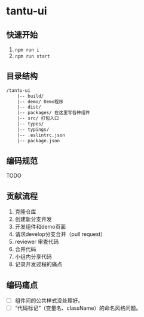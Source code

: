 # tantu-ui



## 快速开始

1. `npm run i`
2. `npm run start`

## 目录结构


```html
/tantu-ui
    |-- build/
    |-- demo/ Demo程序
    |-- dist/
    |-- packages/ 在这里写各种组件
    |-- src/ 打包入口
    |-- types/
    |-- typings/
    |-- .eslintrc.json
    |-- package.json
```


## 编码规范

TODO

## 贡献流程

1. 克隆仓库
2. 创建新分支开发
3. 开发组件和demo页面
4. 请求develop分支合并（pull request）
5. reviewer 审查代码
6. 合并代码
7. 小组内分享代码
8. 记录开发过程的痛点

## 编码痛点

- [ ] 组件间的公共样式没处理好。
- [ ] “代码标记”（变量名、className）的命名风格问题。
